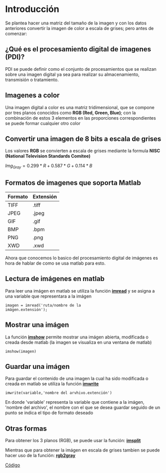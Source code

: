 # Introducción
Se plantea hacer una matriz del tamaño de la imagen y con los datos anteriores convertir la imagen de color a escala de grises; pero antes de comenzar:

## ¿Qué es el procesamiento digital de imagenes (PDI)?
PDI se puede definir como el conjunto de procesamientos que se realizan sobre una imagen digital ya sea para realizar su almacenamiento, transmisión o tratamiento.

## Imagenes a color
Una imagen digital a color es una matriz tridimensional, que se compone por tres planos conocidos como **RGB (Red, Green, Blue)**; con la combinación de estos 3 elementos en las proporciones correspondientes se puede formar cualquier otro color

## Convertir una imagen de 8 bits a escala de grises
Los valores **RGB** se convierten a escala de grises mediante la formula **NISC (National Television Standards Comitee)**

$Img_{Gray}=0.299*R+0.587*G+0.114*B$

## Formatos de imagenes que soporta Matlab
|Formato|Extensión|
|-------|---------|
|  TIFF |  .tiff  |
|JPEG   | .jpeg   |
| GIF   |  .gif   |
|BMP    | .bpm    |
|PNG    | .png    |
|XWD    | .xwd    |

Ahora que conocemos lo basico del procesamiento digital de imágenes es hora de hablar de como se usa matlab para esto.

## Lectura de imágenes en matlab
Para leer una imágen en matlab se utiliza la función <a href="https://la.mathworks.com/help/matlab/ref/imread.html"> **imread**</a> y se asigna a una variable que representara a la imágen

<code>imagen = imread('ruta/nombre de la imágen.extensión');</code>

## Mostrar una imágen
La función <a href="https://la.mathworks.com/help/images/ref/imshow.html?searchHighlight=imshow&s_tid=srchtitle_imshow_1">**imshow**</a> permite mostrar una imágen abierta, modificada o creada desde matlab (la imagen se visualiza en una ventana de matlab)

<code>imshow(imagen)</code>

## Guardar una imágen
Para guardar el contenido de una imagen la cual ha sido modificada o creada en matlab se utiliza la función <a href="https://la.mathworks.com/help/matlab/ref/imwrite.html?s_tid=doc_ta">**imwrite**</a>

<code>imwrite(variable,'nombre del arvhivo.extención')</code>

En donde 'variable' representa la variable que contiene a la imágen, 'nombre del archivo', el nombre con el que se desea guardar seguido de un punto se indica el tipo de formato deseado

## Otras formas
Para obtener los 3 planos (RGB), se puede usar la función: <a href= "https://la.mathworks.com/help/images/ref/imsplit.html?searchHighlight=imsplit&s_tid=srchtitle_imsplit_1">**imsplit**</a>

Mientras que para obtener la imágen en escala de grises tambien se puede hacer uso de la función: <a href="https://la.mathworks.com/help/matlab/ref/rgb2gray.html?s_tid=doc_ta">**rgb2gray**</a>

<a href="https://github.com/ArturoEmmanuelToledoAguado/RGB2BW">Código</a>